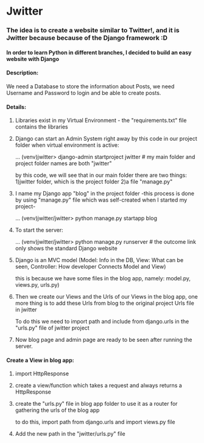 # Jwitter
### The idea is to create a website similar to Twitter!, and it is Jwitter because because of the Django framework :D
#### In order to learn Python in different branches, I decided to build an easy website with Django 

#### Description:
We need a Database to store the information about Posts, we need Username and Password to login and be able to create posts.

#### Details: 
1. Libraries exist in my Virtual Environment - the "requirements.txt" file contains the libraries
2. Django can start an Admin System right away by this code in our project folder when virtual environment is active:

   ... (venv)jwitter> django-admin startproject jwitter  # my main folder and project folder names are both "jwitter"
   
   by this code, we will see that in our main folder there are two things: 1)jwitter folder, which is the project folder  2)a file "manage.py"
   
3. I name my Django app "blog" in the project folder -this process is done by using "manage.py" file which was self-created when I started my project-
   
   ... (venv)jwitter/jwitter> python manage.py startapp blog
   
4. To start the server:
   
   ... (venv)jwitter/jwitter> python manage.py runserver  # the outcome link only shows the standard Django website
   
5. Django is an MVC model (Model: Info in the DB, View: What can be seen, Controller: How developer Connects Model and View)
   
   this is because we have some files in the blog app, namely: model.py, views.py, urls.py)
   
6. Then we create our Views and the Urls of our Views in the blog app, one more thing is to add these Urls from blog to the original project Urls file in jwitter

    To do this we need to import path and include from django.urls in the "urls.py" file of jwitter project

7. Now blog page and admin page are ready to be seen after running the server.

#### Create a View in blog app:
1. import HttpResponse

2. create a view/function which takes a request and always returns a HttpResponse

3. create the "urls.py" file in blog app folder to use it as a router for gathering the urls of the blog app

   to do this, import path from django.urls and import views.py file

4. Add the new path in the "jwitter/urls.py" file








